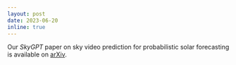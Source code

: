 ```yaml
---
layout: post
date: 2023-06-20
inline: true
---
```


Our *SkyGPT* paper on sky video prediction for probabilistic solar forecasting is available on <a href='https://arxiv.org/abs/2306.11682'>arXiv</a>.
